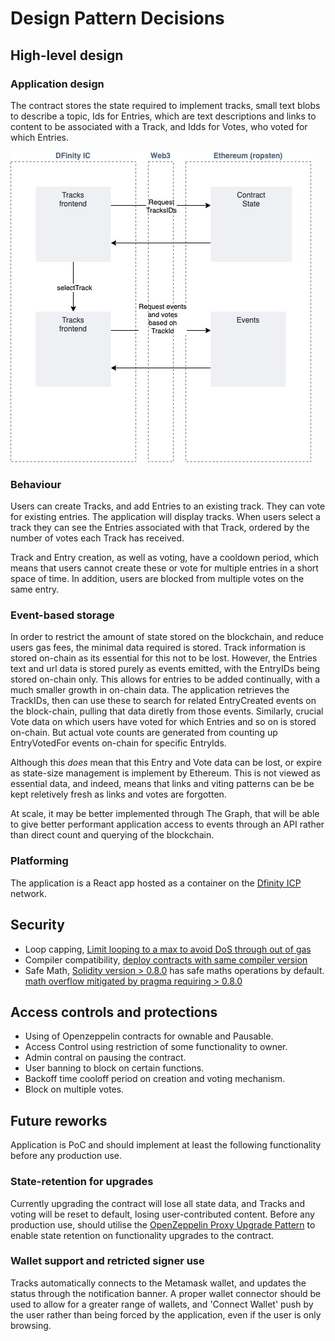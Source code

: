 # Design Pattern Decisions 

## High-level design

### Application design

The contract stores the state required to implement tracks, small text blobs to
describe a topic, Ids for Entries, which are text descriptions and links to content
to be associated with a Track, and Idds for Votes, who voted for which Entries.

![High-level diagram of the application architecture](./tracks_architecture.jpg)

### Behaviour

Users can create Tracks, and add Entries to an existing track. They can vote
for existing entries. The application will display tracks. When users select a 
track they can see the Entries associated with that Track, ordered by the number
of votes each Track has received. 

Track and Entry creation, as well as voting, have a cooldown period, which means 
that users cannot create these or vote for multiple entries in a short space of time.
In addition, users are blocked from multiple votes on the same entry.

### Event-based storage

In order to restrict the amount of state stored on the blockchain, and reduce users
gas fees, the minimal data required is stored. Track information is stored on-chain as
its essential for this not to be lost. However, the Entries text and url data is stored purely
as events emitted, with the EntryIDs being stored on-chain only. This allows for 
entries to be added continually, with a much smaller growth in on-chain data. 
The application retrieves the TrackIDs, then can use these to search for related 
EntryCreated events on the block-chain, pulling that data diretly from those events. 
Similarly, crucial Vote data on which users have voted for which Entries and so on
is stored on-chain. But actual vote counts are generated from counting up EntryVotedFor
events on-chain for specific EntryIds. 

Although this *does* mean that this Entry and Vote data can be lost, or expire as 
state-size management is implement by Ethereum. This is not viewed as essential 
data, and indeed, means that links and viting patterns can be be kept reletively
fresh as links and votes are forgotten.

At scale, it may be better implemented through The Graph, that
will be able to give better performant application access to events through an API rather than direct
count and querying of the blockchain.

### Platforming

The application is a React app hosted as a container on the [Dfinity ICP](https://dfinity.org/) network.

## Security 

* Loop capping, [Limit looping to a max to avoid DoS through out of gas ](https://swcregistry.io/docs/SWC-128)
* Compiler compatibility, [deploy contracts with same compiler version](https://swcregistry.io/docs/SWC-103)
* Safe Math, [Solidity version > 0.8.0](https://soliditydeveloper.com/solidity-0.8) has safe maths operations by default. [math overflow mitigated by pragma requiring > 0.8.0](https://swcregistry.io/docs/SWC-101)

## Access controls and protections

* Using of Openzeppelin contracts for ownable and Pausable.
* Access Control using restriction of some functionality to owner.
* Admin contral on pausing the contract.
* User banning to block on certain functions.
* Backoff time cooloff period on creation and voting mechanism.
* Block on multiple votes.

## Future reworks

Application is PoC and should implement at least the following functionality before any production use.

### State-retention for upgrades

Currently upgrading the contract will lose all state data, and Tracks and voting
will be reset to default, losing user-contributed content. Before any production
use, should utilise the [OpenZeppelin Proxy Upgrade Pattern](https://docs.openzeppelin.com/upgrades-plugins/1.x/proxies?utm_source=zos&utm_medium=blog&utm_campaign=proxy-pattern) to enable state retention on functionality
upgrades to the contract.

### Wallet support and retricted signer use

Tracks automatically connects to the Metamask wallet, and updates the status through
the notification banner. A proper wallet connector should be used to allow for a
greater range of wallets, and 'Connect Wallet' push by the user rather than being
forced by the application, even if the user is only browsing.